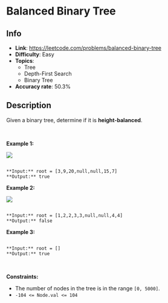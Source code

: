 # Balanced Binary Tree

## Info  
- **Link**: https://leetcode.com/problems/balanced-binary-tree
- **Difficulty**: Easy  
- **Topics**:   
    - Tree
    - Depth-First Search
    - Binary Tree
- **Accuracy rate**: 50.3%  

## Description  
    
Given a binary tree, determine if it is **height-balanced**.


 


**Example 1:**


![](https://assets.leetcode.com/uploads/2020/10/06/balance_1.jpg)

```

**Input:** root = [3,9,20,null,null,15,7]
**Output:** true

```

**Example 2:**


![](https://assets.leetcode.com/uploads/2020/10/06/balance_2.jpg)

```

**Input:** root = [1,2,2,3,3,null,null,4,4]
**Output:** false

```

**Example 3:**



```

**Input:** root = []
**Output:** true

```

 


**Constraints:**


* The number of nodes in the tree is in the range `[0, 5000]`.
* `-104 <= Node.val <= 104`


  
    